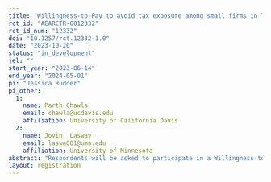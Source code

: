 ```yaml
---
title: "Willingness-to-Pay to avoid tax exposure among small firms in Tanzania"
rct_id: "AEARCTR-0012332"
rct_id_num: "12332"
doi: "10.1257/rct.12332-1.0"
date: "2023-10-20"
status: "in_development"
jel: ""
start_year: "2023-06-14"
end_year: "2024-05-01"
pi: "Jessica Rudder"
pi_other:
  1:
    name: Parth Chawla
    email: chawla@ucdavis.edu
    affiliation: University of California Davis
  2:
    name: Jovin  Lasway
    email: laswa001@umn.edu
    affiliation: University of Minnesota
abstract: "Respondents will be asked to participate in a Willingness-to-Pay incentivized elicitation for listing their phone number in a digital phonebook service. It will include a randomized component with two different primings - 50% of respondents will randomly hear the standard priming, and 50% of respondents will hear a second priming script that lets people know that anyone will be able to access the digital phonebook, including tax collecting officials. The goal is to learn whether being primed to think about taxes lowers firms' willingness-to-pay to list their contact information.  "
layout: registration
---
```


